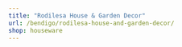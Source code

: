 ```yaml
---
title: "Rodilesa House & Garden Decor"
url: /bendigo/rodilesa-house-and-garden-decor/
shop: houseware
---
```


